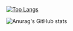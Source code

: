 
[![Top Langs](https://github-readme-stats.vercel.app/api/top-langs/?username=insonyy&theme=transparent&layout=compact)](https://github.com/anuraghazra/github-readme-stats)

![Anurag's GitHub stats](https://github-readme-stats.vercel.app/api?username=insonyy&show_icons=true&theme=transparent)
